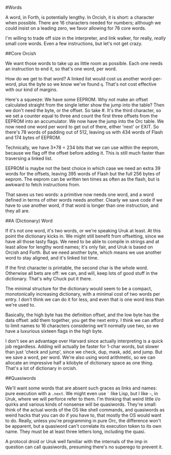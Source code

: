 #Words

A word, in Forth, is potentially lengthy. In Orcish, it is short: a character when possible. There are 16 characters needed for numbers;
although we could insist on a leading zero, we favor allowing for 78 core words. 

I'm willing to trade off size in the interpreter, and link walker, for really, *really* small core words. Even a few instructions, but let's not get crazy.

##Core Orcish

We want those words to take up as little room as possible. Each one needs an instruction to end it, so that's one word, per word. 

How do we get to that word? A linked list would cost us another word-per-word, plus the byte so we know we've found `q`. That's not cost effective with our kind of margins.

Here's a squeeze: We have some EEPROM. Why not make an offset calculated straight from the single letter show the jump into the table? Then we don't need the byte, or the offset. So take #. It's the third character, so we set a counter equal to three and count the first three offsets from the EEPROM into an accumulator. We now have the jump into the Orc table. We now need one word per word to get out of there, either 'next' or EXIT. So there's 78 words of padding out of 512, leaving us with 434 words of Flash and 174 bytes of EEPROM. 

Technically, we have 3*78 = 234 bits that we can use within the eeprom, because we flag off the offset before adding it. This is still much faster than traversing a linked list. 

EEPROM is maybe not the best choice in which case we need an extra 39 words for the offsets, leaving 395 words of Flash but the full 256 bytes of eeprom. The eeprom can be written ten times as often as the flash, but is awkward to fetch instructions from. 

That saves us two words: a primitive now needs one word, and a word defined in terms of other words needs another. Clearly we save code if we have to use another word, if that word is longer than one instruction, and they all are. 

##A (Dictionary) Word

If it's not one word, it's two words, or we're speaking Uruk at least. At this point the dictionary kicks in. We might still benefit from offsetting, since we have all those tasty flags. We need to be able to compile in strings and at least allow for lengthy word names; it's only fair, and Uruk is based on Orcish and Forth. But we need another byte, which means we use another word to stay aligned, and it's linked list time. 

If the first character is printable, the second char is the whole word. Otherwise all bets are off: we can, and will, keep lots of good stuff in the dictionary. That's why Chuck put it there. 

The minimal structure for the dictionary would seem to be a compact, monotonically increasing dictionary, with a minimal cost of two words per entry. I don't think we can do it for less, and even that is one word less than we're used to. 

Basically, the high byte has the definition offset, and the low byte has the data offset: add them together, you get the next entry. I think we can afford to limit names to 16 characters considering we'll normally use two, so we have a luxurious sixteen flags in the high byte. 

I don't see an advantage over Harvard since actually interpreting is a quick job regardless. Adding will actually be faster for 1-char words, but slower than just 'check and jump', since we check, dup, mask, add, and jump. But we save a word, per word. We're also using word arithmetic, so we can allocate an impressive half a kilobyte of dictionary space as one thing. That's a lot of dictionary in orcish. 


##Quasiwords

We'll want some words that are absent such graces as links and names: pure execution with a `.next`. We might even use `` ` `` like Lisp, but I like `~`, in Uruk, where we will perforce refer to them. I'm thinking that weird little i/o quirks and various kinds of nonsense will be quasiwords. They're small: think of the actual words of the OS like shell commands, and quasiwords as weird hacks that you can do if you have to, that mostly the OS would want to do. Really, unless you're programming in pure Orc, the difference won't be apparent, but a quasiword can't correlate its execution token to its own name. They must be at least three letters long, including the quasi. 

A protocol droid or Uruk well familiar with the internals of the imp in question can call quasiwords, presuming there's no superego to prevent it. 
